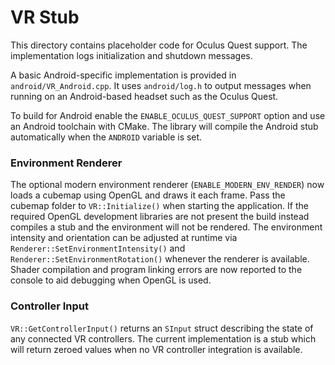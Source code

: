 # VR Stub

This directory contains placeholder code for Oculus Quest support. The implementation logs initialization and shutdown messages.

A basic Android-specific implementation is provided in `android/VR_Android.cpp`. It uses `android/log.h` to output messages when running on an Android-based headset such as the Oculus Quest.

To build for Android enable the `ENABLE_OCULUS_QUEST_SUPPORT` option and use an Android toolchain with CMake. The library will compile the Android stub automatically when the `ANDROID` variable is set.

### Environment Renderer
The optional modern environment renderer (`ENABLE_MODERN_ENV_RENDER`) now loads
a cubemap using OpenGL and draws it each frame. Pass the cubemap folder to
`VR::Initialize()` when starting the application. If the required OpenGL
development libraries are not present the build instead compiles a stub and the
environment will not be rendered. The environment intensity and orientation can
be adjusted at runtime via `Renderer::SetEnvironmentIntensity()` and
`Renderer::SetEnvironmentRotation()` whenever the renderer is available.
Shader compilation and program linking errors are now reported to the console
to aid debugging when OpenGL is used.

### Controller Input
`VR::GetControllerInput()` returns an `SInput` struct describing the state of any
connected VR controllers. The current implementation is a stub which will return
zeroed values when no VR controller integration is available.

